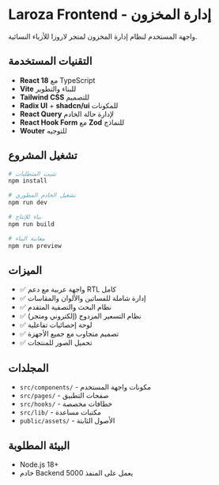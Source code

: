 # Laroza Frontend - إدارة المخزون

واجهة المستخدم لنظام إدارة المخزون لمتجر لاروزا للأزياء النسائية.

## التقنيات المستخدمة

- **React 18** مع TypeScript
- **Vite** للبناء والتطوير
- **Tailwind CSS** للتصميم
- **Radix UI** + **shadcn/ui** للمكونات
- **React Query** لإدارة حالة الخادم
- **React Hook Form** مع **Zod** للنماذج
- **Wouter** للتوجيه

## تشغيل المشروع

```bash
# تثبيت المتطلبات
npm install

# تشغيل الخادم المطوري
npm run dev

# بناء للإنتاج
npm run build

# معاينة البناء
npm run preview
```

## الميزات

- ✅ واجهة عربية مع دعم RTL كامل
- ✅ إدارة شاملة للفساتين والألوان والمقاسات
- ✅ نظام البحث والتصفية المتقدم
- ✅ نظام التسعير المزدوج (إلكتروني ومتجر)
- ✅ لوحة إحصائيات تفاعلية
- ✅ تصميم متجاوب مع جميع الأجهزة
- ✅ تحميل الصور للمنتجات

## المجلدات

- `src/components/` - مكونات واجهة المستخدم
- `src/pages/` - صفحات التطبيق
- `src/hooks/` - خطافات مخصصة
- `src/lib/` - مكتبات مساعدة
- `public/assets/` - الأصول الثابتة

## البيئة المطلوبة

- Node.js 18+
- خادم Backend يعمل على المنفذ 5000
